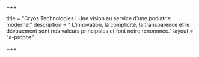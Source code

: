 +++

title = "Cryos Technologies | Une vision au service d'une podiatrie moderne."
description = " L’innovation, la complicité, la transparence et le dévouement sont nos valeurs principales et font notre renommée."
layout = "a-propos"

+++
